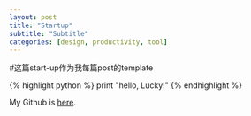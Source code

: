 ```yaml
---
layout: post
title: "Startup"
subtitle: "Subtitle"
categories: [design, productivity, tool]
---
```

#这篇start-up作为我每篇post的template

{% highlight python %}
print "hello, Lucky!"
{% endhighlight %}



My Github is [here][mygithub].

[mygithub]: https://github.com/lucky521
